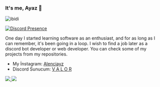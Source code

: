 ### It's me, Ayaz 👋

<img src="https://komarev.com/ghpvc/?username=Valencie&label=Profile%20Viewers&color=37fa3f" alt="ibidi" />

[![Discord Presence](https://lanyard-profile-readme.vercel.app/api/773509653299855361?theme=light&bg=1c1c1c&animated=false&hideDiscrim=false&borderRadius=30px)](https://discord.com/users/773509653299855361)

One day I started learning software as an enthusiast, and for as long as I can remember, it's been going in a loop. I wish to find a job later as a discord bot developer or web developer. You can check some of my projects from my repositories.

- My İnstagram: [Alenciayz](https://ibidi.app)
- Discord Sunucum: [V A L O R](https://twitter.com/ibishuu)

<a href="https://github.com/Valencia">
  <img src="https://github-readme-stats.vercel.app/api?username=ibidi&count_private=true&hide_border=true&show_icons=true&include_all_commits=true&bg_color=0d1117&title_color=df761c&text_color=FFFFFF&icon_color=df761c">
<img src="https://github-readme-stats.vercel.app/api/top-langs/?username=ibidi&layout=compact&theme=nord&hide_border=true&bg_color=0d1117&border_radius=6&title_color=df761c">
</a>

